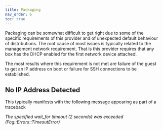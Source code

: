 ```yaml
---
title: Packaging
nav_order: 6
toc: true
---
```


Packaging can be somewhat difficult to get right due to some of the specific requirements of this provider and of unexpected default behaviour of distributions.
The root cause of most issues is typically related to the management network requirement. That is this provider requires that any box has the
DHCP enabled for the first network device attached.

The most results where this requirement is not met are failure of the guest to get an IP address on boot or failure for SSH connections to be established.

## No IP Address Detected

This typically manifests with the following message appearing as part of a traceback

_The specified wait_for timeout (2 seconds) was exceeded (Fog::Errors::TimeoutError)_


